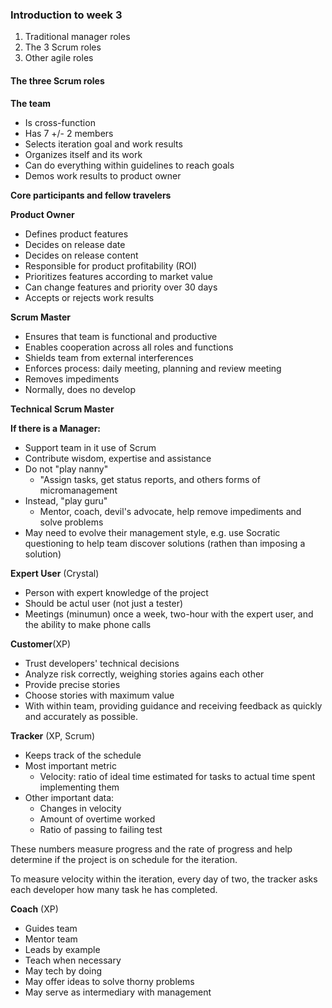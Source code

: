 ### Introduction to week 3

1. Traditional manager roles
2. The 3 Scrum roles
3. Other agile roles

#### The three Scrum roles

**The team**
* Is cross-function
* Has 7 +/- 2 members
* Selects iteration goal and work results
* Organizes itself and its work
* Can do everything within guidelines to reach goals
* Demos work results to product owner

**Core participants and fellow travelers**

**Product Owner**
* Defines product features
* Decides on release date 
* Decides on release content
* Responsible for product profitability (ROI)
* Prioritizes features according to market value
* Can change features and priority over 30 days
* Accepts or rejects work results

**Scrum Master**
* Ensures that team is functional and productive
* Enables cooperation across all roles and functions
* Shields team from external interferences
* Enforces process: daily meeting, planning and review meeting
* Removes impediments
* Normally, does no develop

**Technical Scrum Master**

**If there is a Manager:**
* Support team in it use of Scrum
* Contribute wisdom, expertise and assistance
* Do not "play nanny"
  - "Assign tasks, get status reports, and others forms of micromanagement
* Instead, "play guru"
  - Mentor, coach, devil's advocate, help remove impediments and solve problems
* May need to evolve their management style, e.g. use Socratic questioning to help team discover solutions (rathen than imposing a solution)


**Expert User** (Crystal)

* Person with expert knowledge of the project
* Should be actul user (not just a tester)
* Meetings (minumun) once a week, two-hour with the expert user, and the ability to make phone calls

**Customer**(XP)
* Trust developers' technical decisions
* Analyze risk correctly, weighing stories agains each other
* Provide precise stories
* Choose stories with maximum value
* With within team, providing guidance and receiving feedback as quickly and accurately as possible.

**Tracker** (XP, Scrum)
* Keeps track of the schedule
* Most important metric
  - Velocity: ratio of ideal time estimated for tasks to actual time spent implementing them
* Other important data:
  - Changes in velocity
  - Amount of overtime worked
  - Ratio of passing to failing test

These numbers measure progress and the rate of progress and help determine if the project is on schedule for the iteration.

To measure velocity within the iteration, every day of two, the tracker asks each developer how many task he has completed.

**Coach** (XP)
* Guides team
* Mentor team
* Leads by example
* Teach when necessary
* May tech by doing
* May offer ideas to solve thorny problems
* May serve as intermediary with management
